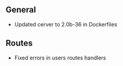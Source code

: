 ## General
- Updated cerver to 2.0b-36 in Dockerfiles

## Routes
- Fixed errors in users routes handlers
